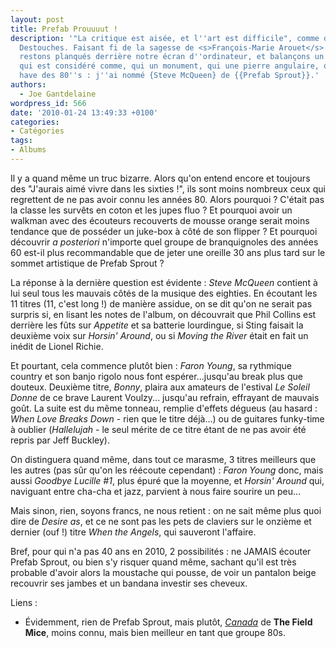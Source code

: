 ```yaml
---
layout: post
title: Prefab Prouuuut !
description: '"La critique est aisée, et l''art est difficile", comme disait <s>Voltaire</s>
  Destouches. Faisant fi de la sagesse de <s>François-Marie Arouet</s> Philippe Néricault,
  restons planqués derrière notre écran d''ordinateur, et balançons un peu sur ce
  qui est considéré comme, qui un monument, qui une pierre angulaire, qui un must
  have des 80''s : j''ai nommé {Steve McQueen} de {{Prefab Sprout}}.'
authors:
  - Joe Gantdelaine
wordpress_id: 566
date: '2010-01-24 13:49:33 +0100'
categories:
- Catégories
tags:
- Albums
---
```

Il y a quand même un truc bizarre. Alors qu'on entend encore et toujours des "J'aurais aimé vivre dans les sixties !", ils sont moins nombreux ceux qui regrettent de ne pas avoir connu les années 80. Alors pourquoi ? C'était pas la classe les survêts en coton et les jupes fluo ? Et pourquoi avoir un walkman avec des écouteurs recouverts de mousse orange serait moins tendance que de posséder un juke-box à côté de son flipper ? Et pourquoi découvrir *a posteriori* n'importe quel groupe de branquignoles des années 60 est-il plus recommandable que de jeter une oreille 30 ans plus tard sur le sommet artistique de Prefab Sprout ?

La réponse à la dernière question est évidente : *Steve McQueen* contient à lui seul tous les mauvais côtés de la musique des eighties. En écoutant les 11 titres (11, c'est long !) de manière assidue, on se dit qu'on ne serait pas surpris si, en lisant les notes de l'album, on découvrait que Phil Collins est derrière les fûts sur *Appetite* et sa batterie lourdingue, si Sting faisait la deuxième voix sur *Horsin' Around*, ou si *Moving the River* était en fait un inédit de Lionel Richie.

Et pourtant, cela commence plutôt bien : *Faron Young*, sa rythmique country et son banjo rigolo nous font espérer...jusqu'au break plus que douteux. Deuxième titre, *Bonny*, plaira aux amateurs de l'estival *Le Soleil Donne* de ce brave Laurent Voulzy... jusqu'au refrain, effrayant de mauvais goût. La suite est du même tonneau, remplie d'effets dégueus (au hasard : *When Love Breaks Down* - rien que le titre déjà...) ou de guitares funky-time à oublier (*Hallelujah* - le seul mérite de ce titre étant de ne pas avoir été repris par Jeff Buckley).

On distinguera quand même, dans tout ce marasme, 3 titres meilleurs que les autres (pas sûr qu'on les réécoute cependant) : *Faron Young* donc, mais aussi *Goodbye Lucille #1*, plus épuré que la moyenne, et *Horsin' Around* qui, naviguant entre cha-cha et jazz, parvient à nous faire sourire un peu...

Mais sinon, rien, soyons francs, ne nous retient : on ne sait même plus quoi dire de *Desire as*, et ce ne sont pas les pets de claviers sur le onzième et dernier (ouf !) titre *When the Angels*, qui sauveront l'affaire.

Bref, pour qui n'a pas 40 ans en 2010, 2 possibilités : ne JAMAIS écouter Prefab Sprout, ou bien s'y risquer quand même, sachant qu'il est très probable d'avoir alors la moustache qui pousse, de voir un pantalon beige recouvrir ses jambes et un bandana investir ses cheveux.

Liens :
- Évidemment, rien de Prefab Sprout, mais plutôt, [*Canada*](http://www.youtube.com/watch?v=nBM19HS8lj8) de __The Field Mice__, moins connu, mais bien meilleur en tant que groupe 80s.
